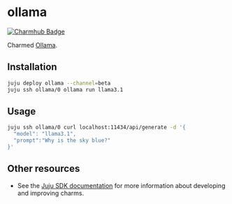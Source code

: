 # ollama
[![Charmhub Badge](https://charmhub.io/ollama/badge.svg)](https://charmhub.io/ollama)

Charmed [Ollama](https://github.com/ollama/ollama).

## Installation
```bash
juju deploy ollama --channel=beta
juju ssh ollama/0 ollama run llama3.1
```

## Usage
```bash
juju ssh ollama/0 curl localhost:11434/api/generate -d '{
  "model": "llama3.1",
  "prompt":"Why is the sky blue?"
}'
```

## Other resources

- See the [Juju SDK documentation](https://juju.is/docs/sdk) for more information about developing and improving charms.
